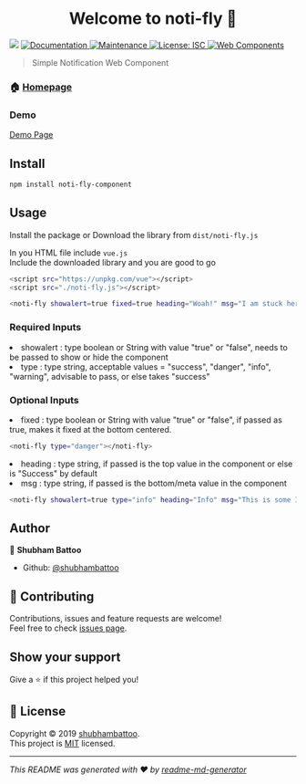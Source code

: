 <h1 align="center">Welcome to noti-fly 👋</h1>
<p>
  <img src="https://img.shields.io/badge/version-1.0.0-blue.svg?cacheSeconds=2592000" />
  <a href="https://github.com/shubhambattoo/noti-fly#readme">
    <img alt="Documentation" src="https://img.shields.io/badge/documentation-yes-brightgreen.svg" target="_blank" />
  </a>
  <a href="https://github.com/shubhambattoo/noti-fly/graphs/commit-activity">
    <img alt="Maintenance" src="https://img.shields.io/badge/Maintained%3F-yes-green.svg" target="_blank" />
  </a>
  <a href="https://github.com/shubhambattoo/noti-fly/blob/master/LICENSE">
    <img alt="License: ISC" src="https://img.shields.io/badge/License-ISC-yellow.svg" target="_blank" />
  </a>
  <a href="https://www.webcomponents.org/element/noti-fly-component">
    <img alt="Web Components" src="https://img.shields.io/badge/webcomponents.org-published-blue.svg">
  </a>
</p>

> Simple Notification Web Component

### 🏠 [Homepage](https://github.com/shubhambattoo/noti-fly#readme)

### Demo

[Demo Page](https://noti-fly.surge.sh)

## Install

```sh
npm install noti-fly-component
```

## Usage

Install the package or Download the library from `dist/noti-fly.js`

In you HTML file include `vue.js` <br>
Include the downloaded library and you are good to go

```sh
<script src="https://unpkg.com/vue"></script>
<script src="./noti-fly.js"></script>

<noti-fly showalert=true fixed=true heading="Woah!" msg="I am stuck here"></noti-fly>
```

### Required Inputs

<li> showalert : type boolean or String with value "true" or "false", needs to be passed to show or hide the component </li>

<li> type : type string, acceptable values = "success", "danger", "info", "warning", advisable to pass, or else takes "success" </li>

### Optional Inputs

<li> fixed : type boolean or String with value "true" or "false", if passed as true, makes it fixed at the bottom centered.  </li>

```sh
<noti-fly type="danger"></noti-fly>
```

<li> heading : type string, if passed is the top value in the component or else is "Success" by default </li>

<li> msg : type string, if passed is the bottom/meta value in the component </li>

```sh
<noti-fly showalert=true type="info" heading="Info" msg="This is some Info"></noti-fly>
```

## Author

👤 **Shubham Battoo**

- Github: [@shubhambattoo](https://github.com/shubhambattoo)

## 🤝 Contributing

Contributions, issues and feature requests are welcome!<br />Feel free to check [issues page](https://github.com/shubhambattoo/noti-fly/issues).

## Show your support

Give a ⭐️ if this project helped you!

## 📝 License

Copyright © 2019 [shubhambattoo](https://github.com/shubhambattoo).<br />
This project is [MIT](https://github.com/shubhambattoo/noti-fly/blob/master/LICENSE) licensed.

---

_This README was generated with ❤️ by [readme-md-generator](https://github.com/kefranabg/readme-md-generator)_
